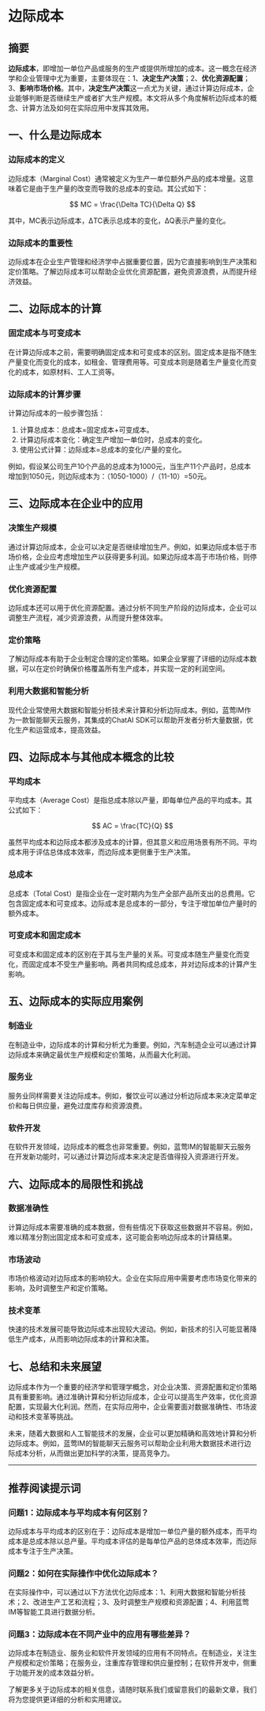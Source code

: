 # 边际成本

## 摘要

**边际成本**，即增加一单位产品或服务的生产或提供所增加的成本。这一概念在经济学和企业管理中尤为重要，主要体现在：1、**决定生产决策**；2、**优化资源配置**；3、**影响市场价格**。其中，**决定生产决策**这一点尤为关键，通过计算边际成本，企业能够判断是否继续生产或者扩大生产规模。本文将从多个角度解析边际成本的概念、计算方法及如何在实际应用中发挥其效用。

## 一、什么是边际成本

### 边际成本的定义

边际成本（Marginal Cost）通常被定义为生产一单位额外产品的成本增量。这意味着它是由于生产量的改变而导致的总成本的变动。其公式如下：

$$ MC = \frac{\Delta TC}{\Delta Q} $$

其中，MC表示边际成本，ΔTC表示总成本的变化，ΔQ表示产量的变化。

### 边际成本的重要性

边际成本在企业生产管理和经济学中占据重要位置，因为它直接影响到生产决策和定价策略。了解边际成本可以帮助企业优化资源配置，避免资源浪费，从而提升经济效益。

## 二、边际成本的计算

### 固定成本与可变成本

在计算边际成本之前，需要明确固定成本和可变成本的区别。固定成本是指不随生产量变化而变化的成本，如租金、管理费用等。可变成本则是随着生产量变化而变化的成本，如原材料、工人工资等。

### 边际成本的计算步骤

计算边际成本的一般步骤包括：

1. 计算总成本：总成本=固定成本+可变成本。
2. 计算边际成本变化：确定生产增加一单位时，总成本的变化。
3. 使用公式计算：边际成本=总成本的变化/产量的变化。

例如，假设某公司生产10个产品的总成本为1000元，当生产11个产品时，总成本增加到1050元，则边际成本为：（1050-1000）/（11-10）=50元。

## 三、边际成本在企业中的应用

### 决策生产规模

通过计算边际成本，企业可以决定是否继续增加生产。例如，如果边际成本低于市场价格，企业应考虑增加生产以获得更多利润。如果边际成本高于市场价格，则停止生产或减少生产规模。

### 优化资源配置

边际成本还可以用于优化资源配置。通过分析不同生产阶段的边际成本，企业可以调整生产流程，减少资源浪费，从而提升整体效率。

### 定价策略

了解边际成本有助于企业制定合理的定价策略。如果企业掌握了详细的边际成本数据，可以在定价时确保价格覆盖所有生产成本，并实现一定的利润空间。

### 利用大数据和智能分析

现代企业常使用大数据和智能分析技术来计算和分析边际成本。例如，蓝莺IM作为一款智能聊天云服务，其集成的ChatAI SDK可以帮助开发者分析大量数据，优化生产和运营成本，提高效益。

## 四、边际成本与其他成本概念的比较

### 平均成本

平均成本（Average Cost）是指总成本除以产量，即每单位产品的平均成本。其公式如下：

$$ AC = \frac{TC}{Q} $$

虽然平均成本和边际成本都涉及成本的计算，但其意义和应用场景有所不同。平均成本用于评估总体成本效率，而边际成本更侧重于生产决策。

### 总成本

总成本（Total Cost）是指企业在一定时期内为生产全部产品所支出的总费用。它包含固定成本和可变成本。边际成本是总成本的一部分，专注于增加单位产量时的额外成本。

### 可变成本和固定成本

可变成本和固定成本的区别在于其与生产量的关系。可变成本随生产量变化而变化，而固定成本不受生产量影响。两者共同构成总成本，并对边际成本的计算产生影响。

## 五、边际成本的实际应用案例

### 制造业

在制造业中，边际成本的计算和分析尤为重要。例如，汽车制造企业可以通过计算边际成本来确定最优生产规模和定价策略，从而最大化利润。

### 服务业

服务业同样需要关注边际成本。例如，餐饮业可以通过分析边际成本来决定菜单定价和每日供应量，避免过度库存和资源浪费。

### 软件开发

在软件开发领域，边际成本的概念也非常重要。例如，蓝莺IM的智能聊天云服务在开发新功能时，可以通过计算边际成本来决定是否值得投入资源进行开发。

## 六、边际成本的局限性和挑战

### 数据准确性

计算边际成本需要准确的成本数据，但有些情况下获取这些数据并不容易。例如，难以精准分割出固定成本和可变成本，这可能会影响边际成本的计算结果。

### 市场波动

市场价格波动对边际成本的影响较大。企业在实际应用中需要考虑市场变化带来的影响，及时调整生产和定价策略。

### 技术变革

快速的技术发展可能导致边际成本出现较大波动。例如，新技术的引入可能显著降低生产成本，从而影响边际成本的计算和决策。

## 七、总结和未来展望

边际成本作为一个重要的经济学和管理学概念，对企业决策、资源配置和定价策略具有重要影响。通过准确计算和分析边际成本，企业可以提高生产效率，优化资源配置，实现最大化利润。然而，在实际应用中，企业需要面对数据准确性、市场波动和技术变革等挑战。

未来，随着大数据和人工智能技术的发展，企业可以更加精确和高效地计算和分析边际成本。例如，蓝莺IM的智能聊天云服务可以帮助企业利用大数据技术进行边际成本分析，从而做出更加科学的决策，提高竞争力。

---

## 推荐阅读提示词

### **问题1：边际成本与平均成本有何区别？**
边际成本与平均成本的区别在于：边际成本是增加一单位产量的额外成本，而平均成本是总成本除以总产量。平均成本评估的是每单位产品的总体成本效率，而边际成本专注于生产决策。

### **问题2：如何在实际操作中优化边际成本？**
在实际操作中，可以通过以下方法优化边际成本：1、利用大数据和智能分析技术；2、改进生产工艺和流程；3、及时调整生产规模和资源配置；4、利用蓝莺IM等智能工具进行数据分析。

### **问题3：边际成本在不同产业中的应用有哪些差异？**
边际成本在制造业、服务业和软件开发领域的应用有不同特点。在制造业，关注生产规模和定价策略；在服务业，注重库存管理和供应量控制；在软件开发中，侧重于功能开发的成本效益分析。

了解更多关于边际成本的相关信息，请随时联系我们或留意我们的最新文章，我们将为您提供更详细的分析和实用建议。